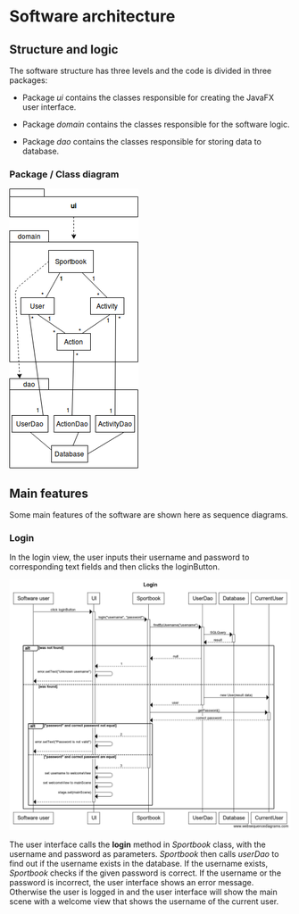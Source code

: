 # Software architecture

## Structure and logic

The software structure has three levels and the code is divided in three packages:

* Package *ui* contains the classes responsible for creating the JavaFX user interface.

* Package *domain* contains the classes responsible for the software logic.

* Package *dao* contains the classes responsible for storing data to database.

### Package / Class diagram

![diagram](https://github.com/mshroom/otm-harjoitustyo/blob/master/dokumentointi/images/diagram.png)

## Main features

Some main features of the software are shown here as sequence diagrams.

### Login

In the login view, the user inputs their username and password to corresponding text fields and then clicks the loginButton.

![login diagram](https://github.com/mshroom/otm-harjoitustyo/blob/master/dokumentointi/images/diagram_login.png)

The user interface calls the **login** method in *Sportbook* class, with the username and password as parameters. *Sportbook* then calls *userDao* to find out if the username exists in the database. If the username exists, *Sportbook* checks if the given password is correct. If the username or the password is incorrect, the user interface shows an error message. Otherwise the user is logged in and the user interface will show the main scene with a welcome view that shows the username of the current user.
